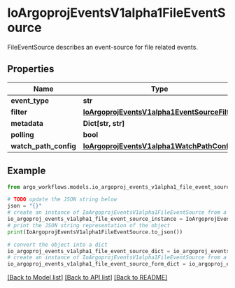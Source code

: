 # IoArgoprojEventsV1alpha1FileEventSource

FileEventSource describes an event-source for file related events.

## Properties

Name | Type | Description | Notes
------------ | ------------- | ------------- | -------------
**event_type** | **str** |  | [optional] 
**filter** | [**IoArgoprojEventsV1alpha1EventSourceFilter**](IoArgoprojEventsV1alpha1EventSourceFilter.md) |  | [optional] 
**metadata** | **Dict[str, str]** |  | [optional] 
**polling** | **bool** |  | [optional] 
**watch_path_config** | [**IoArgoprojEventsV1alpha1WatchPathConfig**](IoArgoprojEventsV1alpha1WatchPathConfig.md) |  | [optional] 

## Example

```python
from argo_workflows.models.io_argoproj_events_v1alpha1_file_event_source import IoArgoprojEventsV1alpha1FileEventSource

# TODO update the JSON string below
json = "{}"
# create an instance of IoArgoprojEventsV1alpha1FileEventSource from a JSON string
io_argoproj_events_v1alpha1_file_event_source_instance = IoArgoprojEventsV1alpha1FileEventSource.from_json(json)
# print the JSON string representation of the object
print(IoArgoprojEventsV1alpha1FileEventSource.to_json())

# convert the object into a dict
io_argoproj_events_v1alpha1_file_event_source_dict = io_argoproj_events_v1alpha1_file_event_source_instance.to_dict()
# create an instance of IoArgoprojEventsV1alpha1FileEventSource from a dict
io_argoproj_events_v1alpha1_file_event_source_form_dict = io_argoproj_events_v1alpha1_file_event_source.from_dict(io_argoproj_events_v1alpha1_file_event_source_dict)
```
[[Back to Model list]](../README.md#documentation-for-models) [[Back to API list]](../README.md#documentation-for-api-endpoints) [[Back to README]](../README.md)


